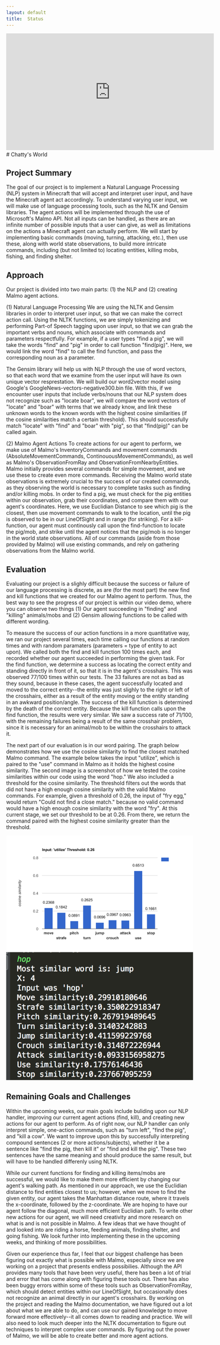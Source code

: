 ```yaml
---
layout: default
title:  Status
---
```

<iframe width="560" height="315" src="https://www.youtube.com/embed/aNxZd19X9CY?ecver=1" frameborder="0" allowfullscreen></iframe><br>
# Chatty's World

## Project Summary

The goal of our project is to implement a Natural Language Processing (NLP) system in Minecraft that will accept and interpret user input, and have the Minecraft agent act accordingly. To understand varying user input, we will make use of language processing tools, such as the NLTK and Gensim libraries. The agent actions will be implemented through the use of Microsoft's Malmo API. Not all inputs can be handled, as there are an infinite number of possible inputs that a user can give, as well as limitations on the actions a Minecraft agent can actually perform. We will start by implementing basic commands (moving, turning, attacking, etc.), then use these, along with world state observations, to build more intricate commands, including (but not limited to) locating entities, killing mobs, fishing, and finding shelter.  

## Approach

Our project is divided into two main parts: (1) the NLP and (2) creating Malmo agent actions. 

(1) Natural Language Processing
We are using the NLTK and Gensim libraries in order to interpret user input, so that we can make the correct action call. Using the NLTK functions, we are simply tokenizing and performing Part-of Speech tagging upon user input, so that we can grab the important verbs and nouns, which associate with commands and parameters respectfully. For example, if a user types "find a pig", we will take the words "find" and "pig" in order to call function "find(pig)". Here, we would link the word "find" to call the find function, and pass the corresponding noun as a parameter. 

The Gensim library will help us with NLP through the use of word vectors, so that each word that we examine from the user input will have its own unique vector resprestation. We will build our word2vector model using Google's GoogleNews-vectors-negative300.bin file. With this, if we encounter user inputs that include verbs/nouns that our NLP system does not recognize such as "locate boar", we will compare the word vectors of "locate" and "boar" with terms that we already know, and link these unknown words to the known words with the highest cosine similarities (if the cosine similarities match a certain threshold). This should successfully match "locate" with "find" and "boar" with "pig", so that "find(pig)" can be called again.

(2) Malmo Agent Actions
To create actions for our agent to perform, we make use of Malmo's InventoryCommands and movement commands (AbsoluteMovementCommands, ContinouousMovementCommands), as well as Malmo's ObservationFromRay and ObservationFromNearbyEntities. Malmo initially provides several commands for simple movement, and we use these to create even more commands. Receiving the Malmo world state observations is extremely crucial to the success of our created commands, as they observing the world is necessary to complete tasks such as finding and/or killing mobs. In order to find a pig, we must check for the pig entities within our observation, grab their coordinates, and compare them with our agent's coordinates. Here, we use Euclidian Distance to see which pig is the closest, then use movement commands to walk to the location, until the pig is observed to be in our LineOfSight and in range (for striking). For a kill-function, our agent must continously call upon the find-function to locate the pig/mob, and strike until the agent notices that the pig/mob is no longer in the world state observations. All of our commands (aside from those provided by Malmo) will use existing commands, and rely on gathering observations from the Malmo world.
	
## Evaluation

Evaluating our project is a slighly difficult because the success or failure of our language processing is discrete, as are (for the most part) the new find and kill functions that we created for our Malmo agent to perform. Thus, the best way to see the progress of our project is within our video demo, where you can observe two things (1) Our agent succeeding in "finding" and "killing" animals/mobs and (2) Gensim allowing functions to be called with different wording.

To measure the success of our action functions in a more quantitative way, we ran our project several times, each time calling our functions at random times and with random paramaters (parameters = type of entity to act upon). We called both the find and kill function 100 times each, and recorded whether our agent succeeded in performing the given task. For the find function, we determine a success as locating the correct entity and standing directly in front of it, so that it is in the agent's crosshairs. This was observed 77/100 times within our tests. The 33 failures are not as bad as they sound, because in these cases, the agent successfully located and moved to the correct entity--the entity was just slighly to the right or left of the crosshairs, either as a result of the entity moving or the entity standing in an awkward position/angle. The success of the kill function is determined by the death of the correct entity. Because the kill function calls upon the find function, the results were very similar. We saw a success rate of 71/100, with the remaining failures being a result of the same crosshair problem, since it is necessary for an animal/mob to be within the crosshairs to attack it.

The next part of our evaluation is in our word pairing. The graph below demonstrates how we use the cosine similarity to find the closest matched Malmo command. The example below takes the input "utilize", which is paired to the "use" command in Malmo as it holds the highest cosine similarity. The second image is a screenshot of how we tested the cosine similarities within our code using the word "hop." We also included a threshold for the cosine similarity. The threshold filters out the words that did not have a high enough cosine similarity with the valid Malmo commands. For example, given a threshold of 0.26, the input of "fry egg," would return "Could not find a close match." because no valid command would have a high enough cosine similarity with the word "fry". At this current stage, we set our threshold to be at 0.26. From there, we return the command paired with the highest cosine similarity greater than the threshold. 

![Chart](utilizechart.png)
![Chart](hopcode.png)

## Remaining Goals and Challenges

Within the upcoming weeks, our main goals include buliding upon our NLP handler, improving our current agent actions (find, kill), and creating new actions for our agent to perform. As of right now, our NLP handler can only interpret simple, one-action commands, such as "turn left", "find the pig", and "kill a cow". We want to improve upon this by successfully interpreting compound sentences (2 or more actions/subjects), whether it be a sentence like "find the pig, then kill it" or "find and kill the pig". These two sentences have the same meaning and should produce the same result, but will have to be handled differenly using NLTK. 

While our current functions for finding and killing items/mobs are successful, we would like to make them more efficient by changing our agent's walking path. As mentioned in our approach, we use the Euclidian distance to find entities closest to us; however, when we move to find the given entity, our agent takes the Manhattan distance route, where it travels the x-coordinate, followed by the z-coordinate. We are hoping to have our agent follow the diagonal, much more efficient Euclidian path. To write other new actions for our agent, we will need creativity and more research on what is and is not possible in Malmo. A few ideas that we have thought of and looked into are riding a horse, feeding animals, finding shelter, and going fishing. We look further into implementing these in the upcoming weeks, and thinking of more possibilities.

Given our experience thus far, I feel that our biggest challenge has been figuring out exactly what is possible with Malmo, especially since we are working on a project that presents endless possibilies. Although the API provides many tools that have been very useful, there has been a lot of trial and error that has come along with figuring these tools out. There has also been buggy errors within some of these tools such as ObservationFromRay, which should detect entities within our LineOfSight, but occasionally does not recognize an animal directly in our agent's crosshairs. By working on the project and reading the Malmo documentation, we have figured out a lot about what we are able to do, and can use our gained knowledge to move forward more effectively--it all comes down to reading and practice. We will also need to look much deeper into the NLTK documentation to figure out techniques to interpret complex user commands. By figuring out the power of Malmo, we will be able to create better and more agent actions.
